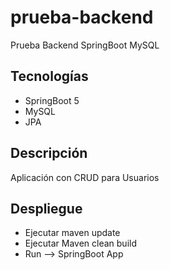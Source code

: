 # prueba-backend
Prueba Backend SpringBoot MySQL

## Tecnologías
- SpringBoot 5
- MySQL
- JPA

## Descripción
Aplicación con CRUD para Usuarios

## Despliegue

- Ejecutar maven update
- Ejecutar Maven clean build
- Run --> SpringBoot App
